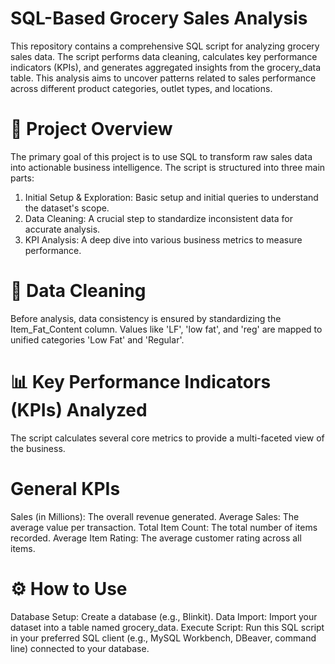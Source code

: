 # SQL-Based Grocery Sales Analysis

This repository contains a comprehensive SQL script for analyzing grocery sales data. The script performs data cleaning, calculates key performance indicators (KPIs), and generates aggregated insights from the grocery_data table. This analysis aims to uncover patterns related to sales performance across different product categories, outlet types, and locations.
# 🚀  Project Overview
The primary goal of this project is to use SQL to transform raw sales data into actionable business intelligence. The script is structured into three main parts:
1. Initial Setup & Exploration:   Basic setup and initial queries to understand the dataset's scope.
2. Data Cleaning: A crucial step to standardize inconsistent data for accurate analysis.
3. KPI Analysis: A deep dive into various business metrics to measure performance.
# 🔧 Data Cleaning 
Before analysis, data consistency is ensured by standardizing the Item_Fat_Content column. Values like 'LF', 'low fat', and 'reg' are mapped to unified categories 'Low Fat' and 'Regular'.

# 📊 Key Performance Indicators (KPIs) Analyzed 

The script calculates several core metrics to provide a multi-faceted view of the business.
# General KPIs
  Sales (in Millions): The overall revenue generated.
  Average Sales: The average value per transaction.
  Total Item Count: The total number of items recorded.
  Average Item Rating: The average customer rating across all items.
  
# ⚙️ How to Use

  Database Setup:  Create a database (e.g., Blinkit).
  Data Import: Import your dataset into a table named grocery_data.
  Execute Script: Run this SQL script in your preferred SQL client (e.g., MySQL Workbench, DBeaver, command line) connected to your database.
